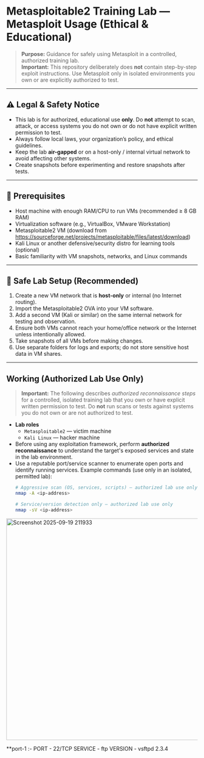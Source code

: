 # Metasploitable2 Training Lab — Metasploit Usage (Ethical & Educational)

> **Purpose:** Guidance for safely using Metasploit in a controlled, authorized training lab.  
> **Important:** This repository deliberately does **not** contain step-by-step exploit instructions. Use Metasploit only in isolated environments you own or are explicitly authorized to test.

---

## ⚠️ Legal & Safety Notice

- This lab is for authorized, educational use **only**. Do **not** attempt to scan, attack, or access systems you do not own or do not have explicit written permission to test.
- Always follow local laws, your organization’s policy, and ethical guidelines.
- Keep the lab **air-gapped** or on a host-only / internal virtual network to avoid affecting other systems.
- Create snapshots before experimenting and restore snapshots after tests.

---

## 🧰 Prerequisites

- Host machine with enough RAM/CPU to run VMs (recommended ≥ 8 GB RAM)
- Virtualization software (e.g., VirtualBox, VMware Workstation)
- Metasploitable2 VM (download from https://sourceforge.net/projects/metasploitable/files/latest/download)
- Kali Linux or another defensive/security distro for learning tools (optional)
- Basic familiarity with VM snapshots, networks, and Linux commands

---

## 🔧 Safe Lab Setup (Recommended)

1. Create a new VM network that is **host-only** or internal (no Internet routing).
2. Import the Metasploitable2 OVA into your VM software.
3. Add a second VM (Kali or similar) on the same internal network for testing and observation.
4. Ensure both VMs cannot reach your home/office network or the Internet unless intentionally allowed.
5. Take snapshots of all VMs before making changes.
6. Use separate folders for logs and exports; do not store sensitive host data in VM shares.

---
## Working (Authorized Lab Use Only)

> **Important:** The following describes *authorized reconnaissance steps* for a controlled, isolated training lab that you own or have explicit written permission to test. Do **not** run scans or tests against systems you do not own or are not authorized to test.
- **Lab roles**
  - `Metasploitable2` — victim machine 
  - `Kali Linux` — hacker machine  
- Before using any exploitation framework, perform **authorized reconnaissance** to understand the target's exposed services and state in the lab environment.
- Use a reputable port/service scanner to enumerate open ports and identify running services. Example commands (use only in an isolated, permitted lab):
  ```bash
  # Aggressive scan (OS, services, scripts) — authorized lab use only
  nmap -A <ip-address>

  # Service/version detection only — authorized lab use only
  nmap -sV <ip-address>

<img width="1137" height="582" alt="Screenshot 2025-09-19 211933" src="https://github.com/user-attachments/assets/660d71d4-9a6a-4899-9473-295f8a043758" />

**port-1 :- PORT - 22/TCP  SERVICE - ftp  VERSION - vsftpd 2.3.4



